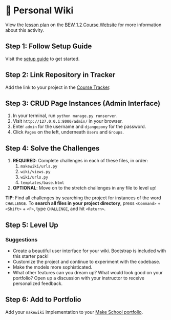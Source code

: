 # 📓 Personal Wiki

View the [lesson plan](https://make-school-courses.github.io/BEW-1.2-Authentication-and-Associations/#/Lessons/05-Templates) on the [BEW 1.2 Course Website](https://make-school-courses.github.io/BEW-1.2-Authentication-and-Associations) for more information about this activity.

## Step 1: Follow Setup Guide

Visit the [setup guide](https://make-school-courses.github.io/BEW-1.2-Authentication-and-Associations/#/Lessons/05-Templates?id=setup-from-starter-code) to get started.

## Step 2: Link Repository in Tracker

Add the link to your project in the [Course Tracker](https://make.sc/trackbew1.2).

## Step 3: CRUD Page Instances (Admin Interface)

1. In your terminal, run `python manage.py runserver`.
2. Visit `http://127.0.0.1:8000/admin/` in your browser.
3. Enter `admin` for the username and `djangopony` for the password.
4. Click `Pages` on the left, underneath `Users` and `Groups`.

## Step 4: Solve the Challenges

1. **REQUIRED**: Complete challenges in each of these files, in order:
    1. `makewiki/urls.py`
    1. `wiki/views.py`
    1. `wiki/urls.py`
    1. `templates/base.html`
1. **OPTIONAL**: Move on to the stretch challenges in any file to level up!

**TIP**: Find all challenges by searching the project for instances of the word `CHALLENGE`. To **search all files in your project directory**, press `<Command>` + `<Shift>` + `<F>`, type `CHALLENGE`, and hit `<Return>`.

## Step 5: Level Up

### Suggestions

- Create a beautiful user interface for your wiki. Bootstrap is included with this starter pack!
- Customize the project and continue to experiment with the codebase.
- Make the models more sophisticated.
- What other features can you dream up? What would look good on your portfolio? Open up a discussion with your instructor to receive personalized feedback.

## Step 6: Add to Portfolio

Add your `makewiki` implementation to your [Make School portfolio](https://www.makeschool.com/portfolio).
